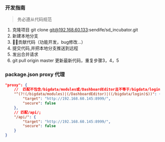 ### 开发指南
> 务必遵从代码规范


1. 克隆项目 git clone git@192.168.60.133:sendife/sd_incubator.git 
2. 新建本地分支
3. 贡献代码（功能开发，bug修改...）
3. 提交代码,并把本地分支推送到远程
4. 发出合并请求
5. git pull origin master 更新最新代码，重复步骤3，4，5


### package.json proxy 代理
```json     
"proxy": {
    //  匹配不包含/bigdata/modules或/DashboardEditor且不等于/bigdata/login的字符串;
    "^(?!(/bigdata/modules)|(/DashboardEditor)|((/bigdata/login)$))": {
        "target": "http://192.168.60.145:8999/",
        "secure": false
    },
    // 匹配/api/;
    "/api/": {
        "target": "http://192.168.60.145:8999/",
        "secure": false
    }
}
```